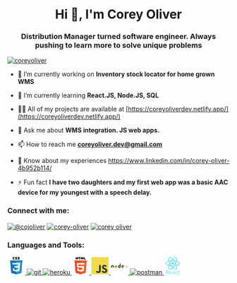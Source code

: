 <h1 align="center">Hi 👋, I'm Corey Oliver</h1>
<h3 align="center">Distribution Manager turned software engineer. Always pushing to learn more to solve unique problems</h3>

<p align="left"> <a href="https://github.com/ryo-ma/github-profile-trophy"><img src="https://github-profile-trophy.vercel.app/?username=coreyoliver" alt="coreyoliver" /></a> </p>

- 🔭 I’m currently working on **Inventory stock locator for home grown WMS**

- 🌱 I’m currently learning **React.JS, Node.JS, SQL**

- 👨‍💻 All of my projects are available at [https://coreyoliverdev.netlify.app/](https://coreyoliverdev.netlify.app/)

- 💬 Ask me about **WMS integration. JS web apps.**

- 📫 How to reach me **coreyoliver.dev@gmail.com**

- 📄 Know about my experiences https://www.linkedin.com/in/corey-oliver-4b952b114/

- ⚡ Fun fact **I have two daughters and my first web app was a basic AAC device for my youngest with a speech delay.**

<h3 align="left">Connect with me:</h3>
<p align="left">
<a href="https://twitter.com/@cojoliver" target="blank"><img align="center" src="https://raw.githubusercontent.com/rahuldkjain/github-profile-readme-generator/master/src/images/icons/Social/twitter.svg" alt="@cojoliver" height="30" width="40" /></a>
<a href="https://linkedin.com/in/corey-oliver" target="blank"><img align="center" src="https://raw.githubusercontent.com/rahuldkjain/github-profile-readme-generator/master/src/images/icons/Social/linked-in-alt.svg" alt="corey-oliver" height="30" width="40" /></a>
<a href="https://fb.com/corey oliver" target="blank"><img align="center" src="https://raw.githubusercontent.com/rahuldkjain/github-profile-readme-generator/master/src/images/icons/Social/facebook.svg" alt="corey oliver" height="30" width="40" /></a>
</p>

<h3 align="left">Languages and Tools:</h3>
<p align="left"> <a href="https://www.w3schools.com/css/" target="_blank" rel="noreferrer"> <img src="https://raw.githubusercontent.com/devicons/devicon/master/icons/css3/css3-original-wordmark.svg" alt="css3" width="40" height="40"/> </a> <a href="https://git-scm.com/" target="_blank" rel="noreferrer"> <img src="https://www.vectorlogo.zone/logos/git-scm/git-scm-icon.svg" alt="git" width="40" height="40"/> </a> <a href="https://heroku.com" target="_blank" rel="noreferrer"> <img src="https://www.vectorlogo.zone/logos/heroku/heroku-icon.svg" alt="heroku" width="40" height="40"/> </a> <a href="https://www.w3.org/html/" target="_blank" rel="noreferrer"> <img src="https://raw.githubusercontent.com/devicons/devicon/master/icons/html5/html5-original-wordmark.svg" alt="html5" width="40" height="40"/> </a> <a href="https://developer.mozilla.org/en-US/docs/Web/JavaScript" target="_blank" rel="noreferrer"> <img src="https://raw.githubusercontent.com/devicons/devicon/master/icons/javascript/javascript-original.svg" alt="javascript" width="40" height="40"/> </a> <a href="https://nodejs.org" target="_blank" rel="noreferrer"> <img src="https://raw.githubusercontent.com/devicons/devicon/master/icons/nodejs/nodejs-original-wordmark.svg" alt="nodejs" width="40" height="40"/> </a> <a href="https://postman.com" target="_blank" rel="noreferrer"> <img src="https://www.vectorlogo.zone/logos/getpostman/getpostman-icon.svg" alt="postman" width="40" height="40"/> </a> <a href="https://reactjs.org/" target="_blank" rel="noreferrer"> <img src="https://raw.githubusercontent.com/devicons/devicon/master/icons/react/react-original-wordmark.svg" alt="react" width="40" height="40"/> </a> </p>
